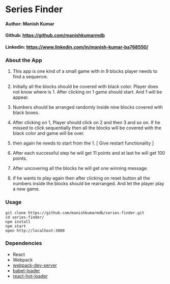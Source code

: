 Series Finder
=====================

#### Author: Manish Kumar
#### Github: https://github.com/manishkumarmdb
#### Linkedin: https://www.linkedin.com/in/manish-kumar-ba768550/

### About the App

1) This app is one kind of a small game with in 9 blocks player needs to find a sequence.

2) Initially all the blocks should be covered with black color. Player does not know where is 1. After clicking on 1 game should start. And 1 will be appear.

3) Numbers should be arranged randomly inside nine blocks covered with black boxes.

4) After clicking on 1, Player should click on 2 and then 3 and so on. If he missed to click sequentially then all the blocks will be covered with the black color and game will be over.

5) then again he needs to start from the 1. [ Give restart functionality ]

6) After each successful step he will get 11 points and at last he will get 100 points.

7) After uncovering all the blocks he will get one winning message.

8) if he wants to play again then after clicking on reset button all the numbers inside the blocks should be rearranged. And let the player play a new game.

### Usage
```
git clone https://github.com/manishkumarmdb/series-finder.git
cd series-finder/
npm install
npm start
open http://localhost:3000
```

### Dependencies

* React
* Webpack
* [webpack-dev-server](https://github.com/webpack/webpack-dev-server)
* [babel-loader](https://github.com/babel/babel-loader)
* [react-hot-loader](https://github.com/gaearon/react-hot-loader)
